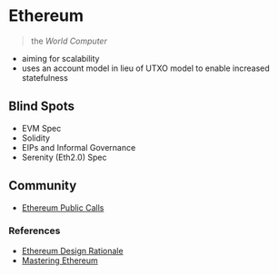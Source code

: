 # Ethereum
> the *World Computer*

* aiming for scalability
* uses an account model in lieu of UTXO model to enable increased statefulness

## Blind Spots
* EVM Spec
* Solidity
* EIPs and Informal Governance
* Serenity (Eth2.0) Spec

## Community

* [Ethereum Public Calls](https://docs.google.com/spreadsheets/d/1Wg_eX-mYopvWT3LeHe4-FEHOtJoG28h8YcHl4PFTX5k/edit#gid=0)

### References
* [Ethereum Design Rationale](https://github.com/ethereum/wiki/wiki/Design-Rationale)
* [Mastering Ethereum](https://github.com/ethereumbook/ethereumbook)